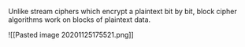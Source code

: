 Unlike stream ciphers which encrypt a plaintext bit by bit, block cipher algorithms work on blocks of plaintext data.

![[Pasted image 20201125175521.png]]


